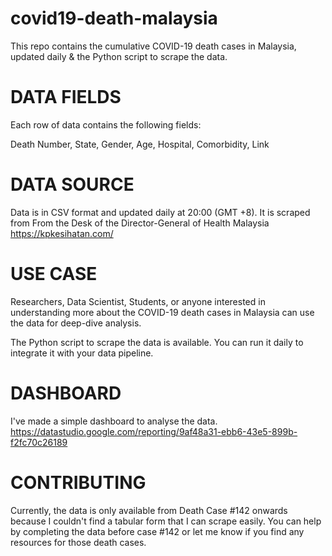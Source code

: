 # covid19-death-malaysia

This repo contains the cumulative COVID-19 death cases in Malaysia, updated daily & the Python script to scrape the data.


# DATA FIELDS

Each row of data contains the following fields: 

Death Number, State, Gender, Age, Hospital, Comorbidity, Link


# DATA SOURCE

Data is in CSV format and updated daily at 20:00 (GMT +8). It is scraped from From the Desk of the Director-General of Health Malaysia https://kpkesihatan.com/


# USE CASE

Researchers, Data Scientist, Students, or anyone interested in understanding more about the COVID-19 death cases in Malaysia can use the data for deep-dive analysis.

The Python script to scrape the data is available. You can run it daily to integrate it with your data pipeline.

# DASHBOARD

I've made a simple dashboard to analyse the data. https://datastudio.google.com/reporting/9af48a31-ebb6-43e5-899b-f2fc70c26189

# CONTRIBUTING

Currently, the data is only available from Death Case #142 onwards because I couldn't find a tabular form that I can scrape easily. You can help by completing the data before case #142 or let me know if you find any resources for those death cases. 


